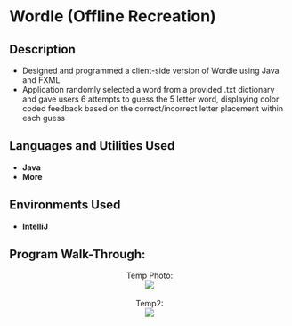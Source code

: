 <h1>Wordle (Offline Recreation)</h1>

<h2>Description</h2>

 - Designed and programmed a client-side version of Wordle using Java and FXML
 - Application randomly selected a word from a provided .txt dictionary and gave users 6 attempts to guess the 5 letter word, displaying color coded feedback based on the correct/incorrect letter placement within each guess


<h2>Languages and Utilities Used</h2>

- <b>Java</b> 
- <b>More</b>

<h2>Environments Used </h2>

- <b>IntelliJ</b>

<h2>Program Walk-Through:</h2>

<p align="center">
Temp Photo: <br/>
<img src="https://i.ytimg.com/vi/EMLTOMdIz4w/maxresdefault.jpg"/>
<br />
<br />
Temp2:  <br/>
<img src="https://i.ytimg.com/vi/EMLTOMdIz4w/maxresdefault.jpg"/>
</p>

<!--
 ```diff
- text in red
+ text in green
! text in orange
# text in gray
@@ text in purple (and bold)@@
```
--!>
